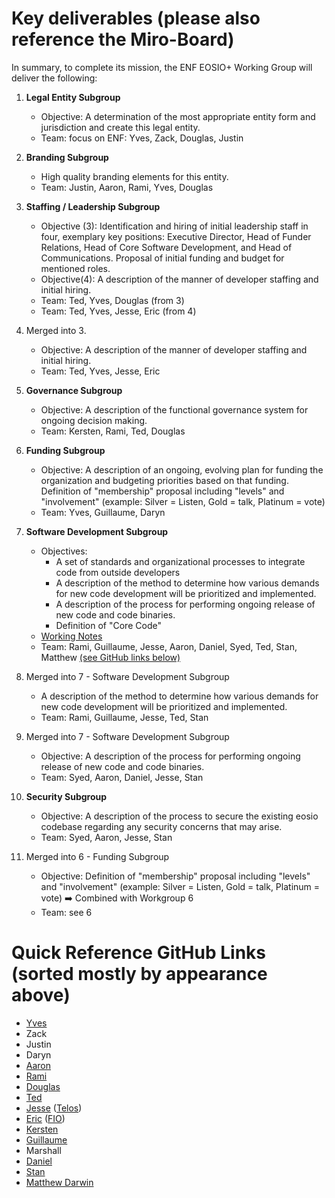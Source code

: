 # Key deliverables (please also reference the Miro-Board)

In summary, to complete its mission, the ENF EOSIO+ Working Group will deliver the following:

1. **Legal Entity Subgroup**
   - Objective: A determination of the most appropriate entity form and jurisdiction and create this legal entity.
   - Team: focus on ENF: Yves, Zack, Douglas, Justin

2. **Branding Subgroup**
   - High quality branding elements for this entity.
   - Team: Justin, Aaron, Rami, Yves, Douglas

3. **Staffing / Leadership Subgroup**
   - Objective (3): Identification and hiring of initial leadership staff in four, exemplary key positions: Executive Director, Head of Funder Relations, Head of Core Software Development, and Head of Communications. Proposal of initial funding and budget for mentioned roles.
   - Objective(4): A description of the manner of developer staffing and initial hiring.
   - Team: Ted, Yves, Douglas (from 3)
   - Team: Ted, Yves, Jesse, Eric (from 4)

4. Merged into 3.
   - Objective: A description of the manner of developer staffing and initial hiring.
   - Team: Ted, Yves, Jesse, Eric

5. **Governance Subgroup**
   - Objective: A description of the functional governance system for ongoing decision making.
   - Team: Kersten, Rami, Ted, Douglas

6. **Funding Subgroup**
   - Objective: A description of an ongoing, evolving plan for funding the organization and budgeting priorities based on that funding. Definition of &quot;membership&quot; proposal including &quot;levels&quot; and &quot;involvement&quot; (example: Silver = Listen, Gold = talk, Platinum = vote)
   - Team: Yves, Guillaume, Daryn

7. **Software Development Subgroup**
   - Objectives: 
     - A set of standards and organizational processes to integrate code from outside developers
     - A description of the method to determine how various demands for new code development will be prioritized and implemented.
     - A description of the process for performing ongoing release of new code and code binaries.
     - Definition of "Core Code"
   - [Working Notes](subgroups/SoftwareDevelopment/objectives.md)
   - Team: Rami, Guillaume, Jesse, Aaron, Daniel, Syed, Ted, Stan, Matthew [(see GitHub links below)](https://github.com/eosnetworkfoundation/eosio-plus/blob/main/deliverables-subgroup-teams.md#quick-reference-github-links-sorted-mostly-by-appearance-above)

8. Merged into 7 - Software Development Subgroup
   - A description of the method to determine how various demands for new code development will be prioritized and implemented.
   - Team: Rami, Guillaume, Jesse, Ted, Stan

9. Merged into 7 - Software Development Subgroup
   - Objective: A description of the process for performing ongoing release of new code and code binaries.
   - Team: Syed, Aaron, Daniel, Jesse, Stan

10. **Security Subgroup**
    - Objective: A description of the process to secure the existing eosio codebase regarding any security concerns that may arise.
    - Team: Syed, Aaron, Jesse, Stan

11. Merged into 6 - Funding Subgroup
    - Objective:  Definition of &quot;membership&quot; proposal including &quot;levels&quot; and &quot;involvement&quot; (example: Silver = Listen, Gold = talk, Platinum = vote) :arrow_right: Combined with Workgroup 6
    - Team: see 6

# Quick Reference GitHub Links (sorted mostly by appearance above)

- [Yves](https://github.com/yveslarose)
- Zack
- Justin
- Daryn
- [Aaron](https://github.com/aaroncox)
- [Rami](https://github.com/ramijames)
- [Douglas](https://github.com/douglashorn)
- [Ted](https://github.com/tedcahalleos)
- [Jesse](https://github.com/poplexity) ([Telos](https://github.com/telosnetwork))
- [Eric](https://github.com/ericbutz) ([FIO](https://github.com/fioprotocol))
- [Kersten](https://github.com/Kersten-TCD)
- [Guillaume](https://github.com/systemzax)
- Marshall
- [Daniel](https://github.com/chillsauce)
- [Stan](https://github.com/cc32d9)
- [Matthew Darwin](https://github.com/matthewdarwin)
